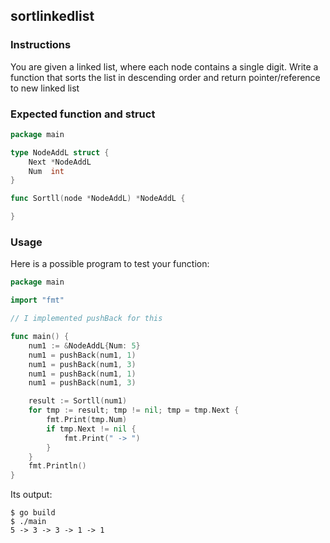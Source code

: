 ## sortlinkedlist

### Instructions

You are given a linked list, where each node contains a single digit.
Write a function that sorts the list in descending order and return pointer/reference to new linked list

### Expected function and struct

```go
package main

type NodeAddL struct {
	Next *NodeAddL
	Num  int
}

func Sortll(node *NodeAddL) *NodeAddL {

}
```

### Usage

Here is a possible program to test your function:

```go
package main

import "fmt"

// I implemented pushBack for this

func main() {
	num1 := &NodeAddL{Num: 5}
	num1 = pushBack(num1, 1)
	num1 = pushBack(num1, 3)
	num1 = pushBack(num1, 1)
	num1 = pushBack(num1, 3)

	result := Sortll(num1)
	for tmp := result; tmp != nil; tmp = tmp.Next {
		fmt.Print(tmp.Num)
		if tmp.Next != nil {
			fmt.Print(" -> ")
		}
	}
	fmt.Println()
}
```

Its output:

```console
$ go build
$ ./main
5 -> 3 -> 3 -> 1 -> 1
```
